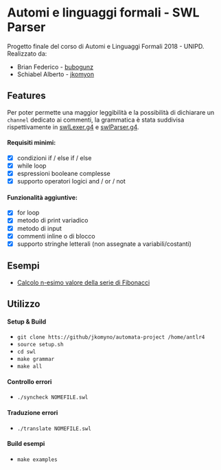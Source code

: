 # Automi e linguaggi formali - SWL Parser

Progetto finale del corso di Automi e Linguaggi Formali 2018 - UNIPD.
Realizzato da:
- Brian Federico - [bubogunz](https://github.com/bubogunz)
- Schiabel Alberto - [jkomyon](https://github.com/jkomyno)

## Features

Per poter permette una maggior leggibilità e la possibilità di dichiarare un `channel` dedicato ai commenti, la grammatica è stata suddivisa
rispettivamente in [swlLexer.g4](swl/swlLexer.g4) e [swlParser.g4](swl/swlParser.g4).

#### Requisiti minimi:

- [x] condizioni if / else if / else
- [x] while loop
- [x] espressioni booleane complesse
- [x] supporto operatori logici and / or / not

#### Funzionalità aggiuntive:

- [x] for loop
- [x] metodo di print variadico
- [x] metodo di input
- [x] commenti inline o di blocco
- [x] supporto stringhe letterali (non assegnate a variabili/costanti)

## Esempi

- [Calcolo n-esimo valore della serie di Fibonacci](swl/examples/fibonacci.swl)

## Utilizzo

#### Setup & Build

- `git clone htts://github/jkomyno/automata-project /home/antlr4`
- `source setup.sh`
- `cd swl`
- `make grammar`
- `make all`

#### Controllo errori

- `./syncheck NOMEFILE.swl`

#### Traduzione errori

- `./translate NOMEFILE.swl`

#### Build esempi

- `make examples`
